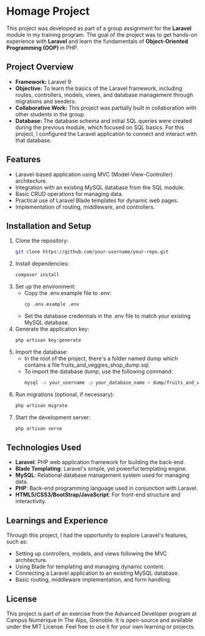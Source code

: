 # Homage Project

This project was developed as part of a group assignment for the **Laravel** module in my training program. The goal of the project was to get hands-on experience with **Laravel** and learn the fundamentals of **Object-Oriented Programming (OOP)** in PHP.

## Project Overview

- **Framework:** Laravel 9
- **Objective:** To learn the basics of the Laravel framework, including routes, controllers, models, views, and database management through migrations and seeders.
- **Collaborative Work:** This project was partially built in collaboration with other students in the group.
- **Database:** The database schema and initial SQL queries were created during the previous module, which focused on SQL basics. For this project, I configured the Laravel application to connect and interact with that database.
  
## Features

- Laravel-based application using MVC (Model-View-Controller) architecture.
- Integration with an existing MySQL database from the SQL module.
- Basic CRUD operations for managing data.
- Practical use of Laravel Blade templates for dynamic web pages.
- Implementation of routing, middleware, and controllers.

## Installation and Setup

1. Clone the repository:
   ```bash
   git clone https://github.com/your-username/your-repo.git
   ```
2. Install dependencies:
   ```bash
   composer install
   ```
3. Set up the environment:
   - Copy the .env.example file to .env:
     ```bash
     cp .env.example .env
     ```
   - Set the database credentials in the .env file to match your existing MySQL database.
4. Generate the application key:
   ```bash
   php artisan key:generate
   ```
5. Import the database:
   - In the root of the project, there's a folder named dump which contains a file fruits_and_veggies_shop_dump.sql.
   - To import the database dump, use the following command:
     ```bash
     mysql -u your_username -p your_database_name < dump/fruits_and_veggies_shop_dump.sql
     ```
6. Run migrations (optional, if necessary):
   ```bash
   php artisan migrate
   ```
7. Start the development server:
   ```bash
   php artisan serve
   ```
   
## Technologies Used

- **Laravel**: PHP web application framework for building the back-end.
- **Blade Templating**: Laravel's simple, yet powerful templating engine.
- **MySQL**: Relational database management system used for managing data.
- **PHP**: Back-end programming language used in conjunction with Laravel.
- **HTML5/CSS3/BootStrap/JavaScript**: For front-end structure and interactivity.

## Learnings and Experience

Through this project, I had the opportunity to explore Laravel's features, such as:

- Setting up controllers, models, and views following the MVC architecture.
- Using Blade for templating and managing dynamic content.
- Connecting a Laravel application to an existing MySQL database.
- Basic routing, middleware implementation, and form handling.

## License

This project is part of an exercise from the Advanced Developer program at Campus Numérique In The Alps, Grenoble. It is open-source and available under the MIT License. Feel free to use it for your own learning or projects.



